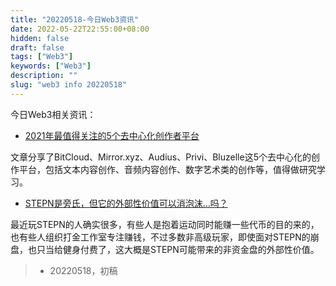 ```yaml
---
title: "20220518-今日Web3资讯"
date: 2022-05-22T22:55:00+08:00
hidden: false
draft: false
tags: ["Web3"]
keywords: ["Web3"]
description: ""
slug: "web3 info 20220518"
---
```


今日Web3相关资讯：

- [2021年最值得关注的5个去中心化创作者平台](https://www.163.com/dy/article/GI74U5P50519TOTR.html)

文章分享了BitCloud、Mirror.xyz、Audius、Privi、Bluzelle这5个去中心化的创作平台，包括文本内容创作、音频内容创作、数字艺术类的创作等，值得做研究学习。

- [STEPN是旁氏，但它的外部性价值可以消泡沫…吗？](https://www.163.com/dy/article/H7JTJNTF0519TOTR.html)

最近玩STEPN的人确实很多，有些人是抱着运动同时能赚一些代币的目的来的，也有些人组织打金工作室专注赚钱，不过多数非高级玩家，即使面对STEPN的崩盘，也只当给健身付费了，这大概是STEPN可能带来的非资金盘的外部性价值。




> - 20220518，初稿
